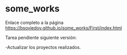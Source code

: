 # some_works

Enlace completo a la página  https://bsoviedoy.github.io/some_works/First/index.html

Tarea pendiente siguiente versión:





-Actualizar los proyectos realizados.
